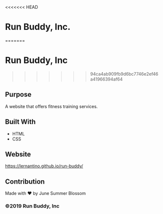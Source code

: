 <<<<<<< HEAD
# Run Buddy, Inc.
=======
# Run Buddy, Inc
>>>>>>> 94ca4ab909fb9d6bc7746e2ef46a41966394af64

## Purpose
A website that offers fitness training services. 

## Built With
* HTML
* CSS

## Website
https://lernantino.github.io/run-buddy/

## Contribution
Made with ❤️ by June Summer Blossom

### ©️2019 Run Buddy, Inc 

